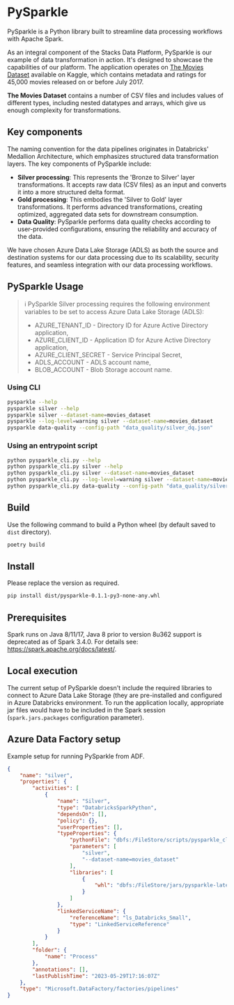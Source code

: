 # PySparkle

PySparkle is a Python library built to streamline data processing workflows with Apache Spark.

As an integral component of the Stacks Data Platform, PySparkle is our example of data transformation
in action. It's designed to showcase the capabilities of our platform. The application operates
on [The Movies Dataset](https://www.kaggle.com/datasets/rounakbanik/the-movies-dataset) available
on Kaggle, which contains metadata and ratings for 45,000 movies released on or before July 2017.

**The Movies Dataset** contains a number of CSV files and includes values of different types,
including nested datatypes and arrays, which give us enough complexity for transformations.

## Key components
The naming convention for the data pipelines originates in Databricks' Medallion Architecture, which
emphasizes structured data transformation layers. The key components of PySparkle include:
- **Silver processing**: This represents the 'Bronze to Silver' layer transformations. It accepts
raw data (CSV files) as an input and converts it into a more structured delta format.
- **Gold processing**: This embodies the 'Silver to Gold' layer transformations. It performs
advanced transformations, creating optimized, aggregated data sets for downstream consumption.
- **Data Quality**: PySparkle performs data quality checks according to user-provided
configurations, ensuring the reliability and accuracy of the data.

We have chosen Azure Data Lake Storage (ADLS) as both the source and destination systems for our
data processing due to its scalability, security features, and seamless integration with our data
processing workflows.

## PySparkle Usage

> ℹ️ PySparkle Silver processing requires the following environment variables to be set
> to access Azure Data Lake Storage (ADLS):
> - AZURE_TENANT_ID - Directory ID for Azure Active Directory application,
> - AZURE_CLIENT_ID - Application ID for Azure Active Directory application,
> - AZURE_CLIENT_SECRET - Service Principal Secret,
> - ADLS_ACCOUNT - ADLS account name,
> - BLOB_ACCOUNT - Blob Storage account name.

### Using CLI

```bash
pysparkle --help
pysparkle silver --help
pysparkle silver --dataset-name=movies_dataset
pysparkle --log-level=warning silver --dataset-name=movies_dataset
pysparkle data-quality --config-path "data_quality/silver_dq.json"
```

### Using an entrypoint script

```bash
python pysparkle_cli.py --help
python pysparkle_cli.py silver --help
python pysparkle_cli.py silver --dataset-name=movies_dataset
python pysparkle_cli.py --log-level=warning silver --dataset-name=movies_dataset
python pysparkle_cli.py data-quality --config-path "data_quality/silver_dq.json"
```

## Build
Use the following command to build a Python wheel (by default saved to `dist` directory).

```bash
poetry build
```

## Install
Please replace the version as required.

```bash
pip install dist/pysparkle-0.1.1-py3-none-any.whl
```

## Prerequisites
Spark runs on Java 8/11/17, Java 8 prior to version 8u362 support is deprecated
as of Spark 3.4.0. For details see: https://spark.apache.org/docs/latest/.

## Local execution
The current setup of PySparkle doesn't include the required libraries to connect
to Azure Data Lake Storage (they are pre-installed and configured in Azure Databricks
environment. To run the application locally, appropriate jar files would have to be
included in the Spark session (`spark.jars.packages` configuration parameter).

## Azure Data Factory setup
Example setup for running PySparkle from ADF.

```json
{
    "name": "silver",
    "properties": {
        "activities": [
            {
                "name": "Silver",
                "type": "DatabricksSparkPython",
                "dependsOn": [],
                "policy": {},
                "userProperties": [],
                "typeProperties": {
                    "pythonFile": "dbfs:/FileStore/scripts/pysparkle_cli.py",
                    "parameters": [
                        "silver",
                        "--dataset-name=movies_dataset"
                    ],
                    "libraries": [
                        {
                            "whl": "dbfs:/FileStore/jars/pysparkle-latest-py3-none-any.whl"
                        }
                    ]
                },
                "linkedServiceName": {
                    "referenceName": "ls_Databricks_Small",
                    "type": "LinkedServiceReference"
                }
            }
        ],
        "folder": {
            "name": "Process"
        },
        "annotations": [],
        "lastPublishTime": "2023-05-29T17:16:07Z"
    },
    "type": "Microsoft.DataFactory/factories/pipelines"
}
```
